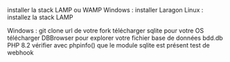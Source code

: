 installer la stack LAMP ou WAMP 
Windows :  installer Laragon
Linux : installez la stack LAMP

Windows :
git clone url de votre fork
télécharger sqlite pour votre OS
télécharger DBBrowser pour explorer votre fichier base de données bdd.db
PHP 8.2
vérifier avec phpinfo() que le module sqlite est présent
test de webhook
